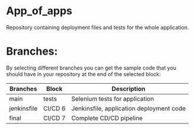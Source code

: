 # App_of_apps

Repository containing deployment files and tests for the whole application.


# Branches:
By selecting different branches you can get the sample code that you should have in your repository at the end of the selected block:

|Branches  | Block  | Description  | 
|---|---|---|
| main | tests | Selenium tests for application |
| jenkinsfile | CI/CD 6  | Jenkinsfile, application deployment code |
| final | CI/CD 7 | Complete CD/CD pipeline |

